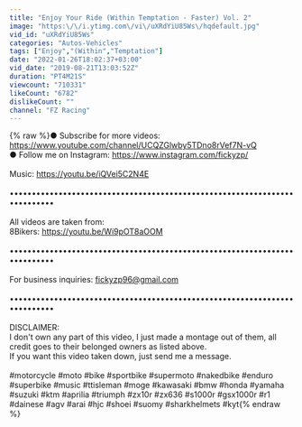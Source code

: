 ```yaml
---
title: "Enjoy Your Ride (Within Temptation - Faster) Vol. 2"
image: "https:\/\/i.ytimg.com\/vi\/uXRdYiU85Ws\/hqdefault.jpg"
vid_id: "uXRdYiU85Ws"
categories: "Autos-Vehicles"
tags: ["Enjoy","(Within","Temptation"]
date: "2022-01-26T18:02:37+03:00"
vid_date: "2019-08-21T13:03:52Z"
duration: "PT4M21S"
viewcount: "710331"
likeCount: "6782"
dislikeCount: ""
channel: "FZ Racing"
---
```

{% raw %}● Subscribe for more videos: <a rel="nofollow" target="blank" href="https://www.youtube.com/channel/UCQZGlwby5TDno8rVef7N-vQ">https://www.youtube.com/channel/UCQZGlwby5TDno8rVef7N-vQ</a><br />● Follow me on Instagram: <a rel="nofollow" target="blank" href="https://www.instagram.com/fickyzp/">https://www.instagram.com/fickyzp/</a><br /><br />Music: <a rel="nofollow" target="blank" href="https://youtu.be/iQVei5C2N4E">https://youtu.be/iQVei5C2N4E</a><br /><br />••••••••••••••••••••••••••••••••••••••••••••••••••••••••••••••••••••••••••<br /><br />All videos are taken from:<br />8Bikers: <a rel="nofollow" target="blank" href="https://youtu.be/Wi9pOT8aOOM">https://youtu.be/Wi9pOT8aOOM</a><br /><br />••••••••••••••••••••••••••••••••••••••••••••••••••••••••••••••••••••••••••<br /><br />For business inquiries: fickyzp96@gmail.com<br /><br />••••••••••••••••••••••••••••••••••••••••••••••••••••••••••••••••••••••••••<br /><br />DISCLAIMER:<br />I don't own any part of this video, I just made a montage out of them, all credit goes to their belonged owners as listed above.<br />If you want this video taken down, just send me a message. <br /><br />#motorcycle #moto #bike #sportbike #supermoto #nakedbike #enduro #superbike #music #ttisleman #moge #kawasaki #bmw #honda #yamaha #suzuki #ktm #aprilia #triumph #zx10r #zx636 #s1000r #gsx1000r #r1 #dainese #agv #arai #hjc #shoei #suomy #sharkhelmets #kyt{% endraw %}
